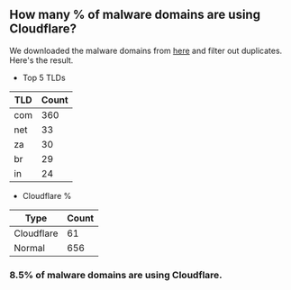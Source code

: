 ## How many % of malware domains are using Cloudflare?


We downloaded the malware domains from [here](https://urlhaus.abuse.ch) and filter out duplicates.
Here's the result.


[//]: # (start replacement)


- Top 5 TLDs

| TLD | Count |
| --- | --- |
| com | 360 |
| net | 33 |
| za | 30 |
| br | 29 |
| in | 24 |


- Cloudflare %

| Type | Count |
| --- | --- |
| Cloudflare | 61 |
| Normal | 656 |


### 8.5% of malware domains are using Cloudflare.